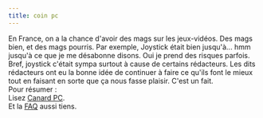 ```yaml
---
title: coin pc
---
```


En France, on a la chance d'avoir des mags sur les jeux-vidéos. Des mags bien,
et des mags pourris. Par exemple, Joystick était bien jusqu'à... hmm jusqu'à
ce que je me désabonne disons. Oui je prend des risques parfois.  
Bref, joystick c'était sympa surtout à cause de certains rédacteurs. Les dits
rédacteurs ont eu la bonne idée de continuer à faire ce qu'ils font le mieux
tout en faisant en sorte que ça nous fasse plaisir. C'est un fait.  
Pour résumer :  
Lisez [Canard PC](http://www.canardpc.com/).  
Et la [FAQ](http://threanor.free.fr/) aussi tiens.

